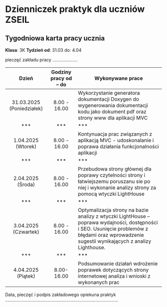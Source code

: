 # Dzienniczek praktyk dla uczniów ZSEIL 


## Tygodniowa karta pracy ucznia
**Klasa**: 3K 
**Tydzień od**: 31.03 do: 4.04

pieczęć zakładu pracy
....................
                  



| Dzień        | Godziny pracy od – do | Wykonywane prace                                   |
| :-------------: | :----------------------: |------------------------------------------------------|
| 31.03.2025 (Poniedziałek) |    8.00 - 16.00      | Wykorzystanie generatora dokumentacji Doxygen do wygenerowania dokumentacji kodu jako dokument pdf oraz strony www dla aplikacji MVC |
|***          |***                   | ***                                              |
| 1.04.2025 (Wtorek)  | 8.00 - 16.00         |  Kontynuacja prac związanych  z aplikacją MVC - udoskonalanie i poprawa działania funkcjonalności aplikacji |
|***          |***                   |***                                               |
| 2.04.2025 (Środa) | 8.00 - 16.00     | Przebudowa strony głównej dla poprawy czytelności strony i łatwiejszemu poruszanu sie po niej i wykonanie analizy strony za pomocą wtyczki LightHouse |
|***          |***                   |***                                                               |
| 3.04.2025 (Czwartek)  |  8.00 - 16.00    | Optymalizacja strony na bazie analizy z wtyczki LightHouse – poprawa wydajności, dostępności i SEO. Usunięcie problemów z błędami oraz wprowadzenie sugestii wynikających z analizy Lighthouse.|
| ***         | ***                  | ***                                                           |
| 4.04.2025 (Piątek) |  8.00-16.00  | Podsumowanie działań wdrożenie poprawek dotyczących strony internetowej analiza i wnioski z wykonanych prac |



 

 
 




Data, pieczęć i podpis zakładowego opiekuna praktyk 
……………………………………………………………………………… 




